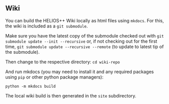 ## Wiki
You can build the HELIOS++ Wiki locally as html files using `mkdocs`. For this, the wiki is included as a `git submodule`.

Make sure you have the latest copy of the submodule checked out with `git submodule update --init --recursive` or, if not checking out for the first time, `git submodule update --recursive --remote` (to update to latest tip of the submodule). 

Then change to the respective directory: `cd wiki-repo`

And run mkdocs (you may need to install it and any required packages using `pip` or other python package managers):

`python -m mkdocs build`

The local wiki build is then generated in the `site` subdirectory.
